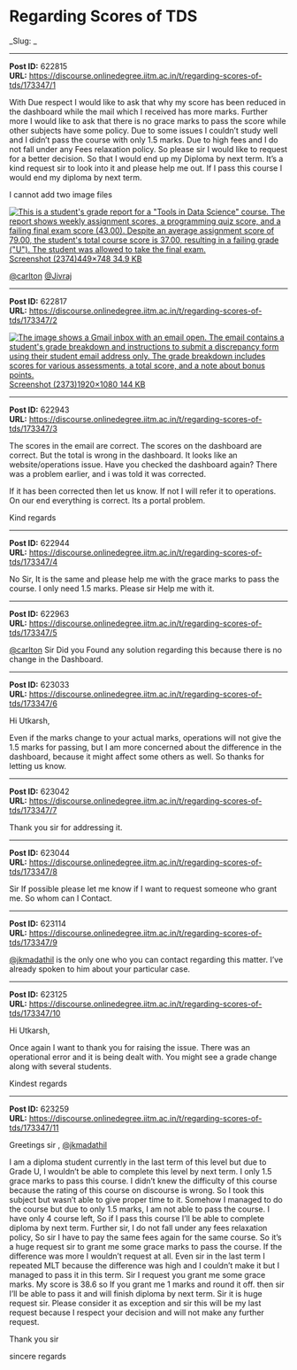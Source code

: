 # Regarding Scores of TDS
_Slug: _

---
**Post ID:** 622815  
**URL:** https://discourse.onlinedegree.iitm.ac.in/t/regarding-scores-of-tds/173347/1  

With Due respect I would like to ask that why my score has been reduced in the dashboard while the mail which I received has more marks. Further more I would like to ask that there is no grace marks to pass the score while other subjects have some policy. Due to some issues I couldn’t study well and I didn’t pass the course with only 1.5 marks. Due to high fees and I do not fall under any Fees relaxation policy. So please sir I would like to request for a better decision. So that I would end up my Diploma by next term. It’s a kind request sir to look into it and please help me out. If I pass this course I would end my diploma by next term.


I cannot add two image files


[![This is a student's grade report for a "Tools in Data Science" course.  The report shows weekly assignment scores, a programming quiz score, and a failing final exam score (43.00).  Despite an average assignment score of 79.00, the student's total course score is 37.00, resulting in a failing grade ("U").  The student was allowed to take the final exam.](https://europe1.discourse-cdn.com/flex013/uploads/iitm/optimized/3X/7/b/7b1acb1396ff193e243542c9ddacf4291d7e6d88_2_300x500.png)Screenshot (2374)449×748 34.9 KB](https://europe1.discourse-cdn.com/flex013/uploads/iitm/original/3X/7/b/7b1acb1396ff193e243542c9ddacf4291d7e6d88.png)


[@carlton](/u/carlton) [@Jivraj](/u/jivraj)

---
**Post ID:** 622817  
**URL:** https://discourse.onlinedegree.iitm.ac.in/t/regarding-scores-of-tds/173347/2  

[![The image shows a Gmail inbox with an email open.  The email contains a student's grade breakdown and instructions to submit a discrepancy form using their student email address only.  The grade breakdown includes scores for various assessments, a total score, and a note about bonus points.](https://europe1.discourse-cdn.com/flex013/uploads/iitm/optimized/3X/1/6/16c486eb10ffbdfaae82d975db858c3e4f6ee3b3_2_690x388.png)Screenshot (2373)1920×1080 144 KB](https://europe1.discourse-cdn.com/flex013/uploads/iitm/original/3X/1/6/16c486eb10ffbdfaae82d975db858c3e4f6ee3b3.png)

---
**Post ID:** 622943  
**URL:** https://discourse.onlinedegree.iitm.ac.in/t/regarding-scores-of-tds/173347/3  

The scores in the email are correct. The scores on the dashboard are correct. But the total is wrong in the dashboard. It looks like an website/operations issue. Have you checked the dashboard again? There was a problem earlier, and i was told it was corrected.


If it has been corrected then let us know. If not I will refer it to operations. On our end everything is correct. Its a portal problem.


Kind regards

---
**Post ID:** 622944  
**URL:** https://discourse.onlinedegree.iitm.ac.in/t/regarding-scores-of-tds/173347/4  

No Sir, It is the same and please help me with the grace marks to pass the course. I only need 1.5 marks. Please sir Help me with it.

---
**Post ID:** 622963  
**URL:** https://discourse.onlinedegree.iitm.ac.in/t/regarding-scores-of-tds/173347/5  

[@carlton](/u/carlton) Sir Did you Found any solution regarding this because there is no change in the Dashboard.

---
**Post ID:** 623033  
**URL:** https://discourse.onlinedegree.iitm.ac.in/t/regarding-scores-of-tds/173347/6  

Hi Utkarsh,


Even if the marks change to your actual marks, operations will not give the 1.5 marks for passing, but I am more concerned about the difference in the dashboard, because it might affect some others as well. So thanks for letting us know.

---
**Post ID:** 623042  
**URL:** https://discourse.onlinedegree.iitm.ac.in/t/regarding-scores-of-tds/173347/7  

Thank you sir for addressing it.

---
**Post ID:** 623044  
**URL:** https://discourse.onlinedegree.iitm.ac.in/t/regarding-scores-of-tds/173347/8  

Sir If possible please let me know if I want to request someone who grant me. So whom can I Contact.

---
**Post ID:** 623114  
**URL:** https://discourse.onlinedegree.iitm.ac.in/t/regarding-scores-of-tds/173347/9  

[@jkmadathil](/u/jkmadathil) is the only one who you can contact regarding this matter. I’ve already spoken to him about your particular case.

---
**Post ID:** 623125  
**URL:** https://discourse.onlinedegree.iitm.ac.in/t/regarding-scores-of-tds/173347/10  

Hi Utkarsh,


Once again I want to thank you for raising the issue. There was an operational error and it is being dealt with. You might see a grade change along with several students.


Kindest regards

---
**Post ID:** 623259  
**URL:** https://discourse.onlinedegree.iitm.ac.in/t/regarding-scores-of-tds/173347/11  

Greetings sir , [@jkmadathil](/u/jkmadathil)


I am a diploma student currently in the last term of this level but due to Grade U, I wouldn’t be able to complete this level by next term. I only 1.5 grace marks to pass this course. I didn’t knew the difficulty of this course because the rating of this course on discourse is wrong. So I took this subject but wasn’t able to give proper time to it. Somehow I managed to do the course but due to only 1.5 marks, I am not able to pass the course. I have only 4 course left, So if I pass this course I’ll be able to complete diploma by next term. Further sir, I do not fall under any fees relaxation policy, So sir I have to pay the same fees again for the same course.  So it’s a huge request sir to grant me some grace marks to pass the course. If the difference was more I wouldn’t request at all. Even sir in the last term I repeated MLT because the difference was high and I couldn’t make it but I managed to pass it in this term. Sir I request you grant me some grace marks. My score is 38.6 so If you grant me 1 marks and round it off. then sir I’ll be able to pass it and will finish diploma by next term. Sir it is huge request sir. Please consider it as exception and sir this will be my last request because I respect your decision and will not make any further request.


Thank you sir


sincere regards

